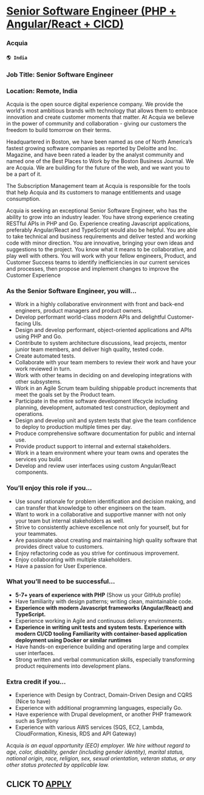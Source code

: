 # [Senior Software Engineer (PHP + Angular/React + CICD)](https://www.remotewlb.com/apply/senior-software-engineer-php-angular-react-cicd-60249)  
### Acquia  
#### `🌎 India`  

### Job Title: Senior Software Engineer

### Location: Remote, India

Acquia is the open source digital experience company. We provide the world's most ambitious brands with technology that allows them to embrace innovation and create customer moments that matter. At Acquia we believe in the power of community and collaboration - giving our customers the freedom to build tomorrow on their terms.

Headquartered in Boston, we have been named as one of North America’s fastest growing software companies as reported by Deloitte and Inc. Magazine, and have been rated a leader by the analyst community and named one of the Best Places to Work by the Boston Business Journal. We are Acquia. We are building for the future of the web, and we want you to be a part of it.

The Subscription Management team at Acquia is responsible for the tools that help Acquia and its customers to manage entitlements and usage consumption.

Acquia is seeking an exceptional Senior Software Engineer, who has the ability to grow into an industry leader. You have strong experience creating RESTful APIs in PHP and Go. Experience creating Javascript applications, preferably Angular/React and TypeScript would also be helpful. You are able to take technical and business requirements and deliver tested and working code with minor direction. You are innovative, bringing your own ideas and suggestions to the project. You know what it means to be collaborative, and play well with others. You will work with your fellow engineers, Product, and Customer Success teams to identify inefficiencies in our current services and processes, then propose and implement changes to improve the Customer Experience

### As the Senior Software Engineer, you will…

  * Work in a highly collaborative environment with front and back-end engineers, product managers and product owners.
  * Develop performant world-class modern APIs and delightful Customer-facing UIs.
  * Design and develop performant, object-oriented applications and APIs using PHP and Go.
  * Contribute to system architecture discussions, lead projects, mentor junior team members, and deliver high quality, tested code.
  * Create automated tests.
  * Collaborate with your team members to review their work and have your work reviewed in turn.
  * Work with other teams in deciding on and developing integrations with other subsystems.
  * Work in an Agile Scrum team building shippable product increments that meet the goals set by the Product team.
  * Participate in the entire software development lifecycle including planning, development, automated test construction, deployment and operations.
  * Design and develop unit and system tests that give the team confidence to deploy to production multiple times per day.
  * Produce comprehensive software documentation for public and internal use.
  * Provide product support to internal and external stakeholders.
  * Work in a team environment where your team owns and operates the services you build.
  * Develop and review user interfaces using custom Angular/React components.

### You’ll enjoy this role if you…

  * Use sound rationale for problem identification and decision making, and can transfer that knowledge to other engineers on the team.
  * Want to work in a collaborative and supportive manner with not only your team but internal stakeholders as well.
  * Strive to consistently achieve excellence not only for yourself, but for your teammates. 
  * Are passionate about creating and maintaining high quality software that provides direct value to customers.
  * Enjoy refactoring code as you strive for continuous improvement.
  * Enjoy collaborating with multiple stakeholders.
  * Have a passion for User Experience.

### What you’ll need to be successful…

  * **5-7+ years of experience with PHP** (Show us your GitHub profile)
  * Have familiarity with design patterns; writing clean, maintainable code.
  * **Experience with modern Javascript frameworks (Angular/React) and TypeScript.**
  * Experience working in Agile and continuous delivery environments.
  * **Experience in writing unit tests and system tests.** **Experience with modern CI/CD tooling** **Familiarity with container-based application deployment using Docker or similar runtimes**
  * Have hands-on experience building and operating large and complex user interfaces.
  * Strong written and verbal communication skills, especially transforming product requirements into development plans.

### Extra credit if you…

  * Experience with Design by Contract, Domain-Driven Design and CQRS (Nice to have)
  * Experience with additional programming languages, especially Go.
  * Have experience with Drupal development, or another PHP framework such as Symfony
  * Experience with various AWS services (SQS, EC2, Lambda, CloudFormation, Kinesis, RDS and API Gateway)

Acquia _is an equal opportunity (EEO) employer. We hire without regard to age, color, disability, gender (including gender identity), marital status, national origin, race, religion, sex, sexual orientation, veteran status, or any other status protected by applicable law._

  
## CLICK TO [APPLY](https://www.remotewlb.com/apply/senior-software-engineer-php-angular-react-cicd-60249)

